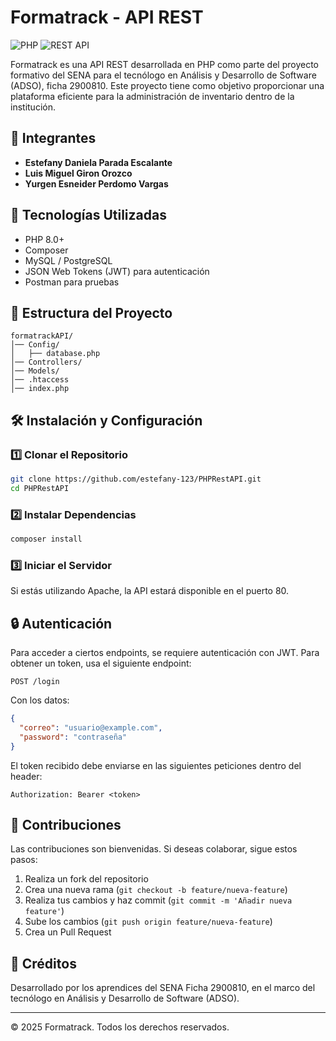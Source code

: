 # Formatrack - API REST

![PHP](https://img.shields.io/badge/PHP-8.0-blue)
![REST API](https://img.shields.io/badge/REST-API-green)

Formatrack es una API REST desarrollada en PHP como parte del proyecto formativo del SENA para el tecnólogo en Análisis y Desarrollo de Software (ADSO), ficha 2900810. Este proyecto tiene como objetivo proporcionar una plataforma eficiente para la administración de inventario dentro de la institución.

## 📌 Integrantes

- **Estefany Daniela Parada Escalante**
- **Luis Miguel Giron Orozco**
- **Yurgen Esneider Perdomo Vargas**

## 🚀 Tecnologías Utilizadas

- PHP 8.0+
- Composer
- MySQL / PostgreSQL
- JSON Web Tokens (JWT) para autenticación
- Postman para pruebas

## 📂 Estructura del Proyecto

```
formatrackAPI/
│── Config/
│   ├── database.php
│── Controllers/
│── Models/
│── .htaccess
│── index.php
```

## 🛠 Instalación y Configuración

### 1️⃣ Clonar el Repositorio
```bash
git clone https://github.com/estefany-123/PHPRestAPI.git
cd PHPRestAPI
```

### 2️⃣ Instalar Dependencias
```bash
composer install
```

### 3️⃣ Iniciar el Servidor
Si estás utilizando Apache, la API estará disponible en el puerto 80.

## 🔒 Autenticación
Para acceder a ciertos endpoints, se requiere autenticación con JWT. 
Para obtener un token, usa el siguiente endpoint:
```http
POST /login
```
Con los datos:
```json
{
  "correo": "usuario@example.com",
  "password": "contraseña"
}
```
El token recibido debe enviarse en las siguientes peticiones dentro del header:
```http
Authorization: Bearer <token>
```

## 📝 Contribuciones
Las contribuciones son bienvenidas. Si deseas colaborar, sigue estos pasos:
1. Realiza un fork del repositorio
2. Crea una nueva rama (`git checkout -b feature/nueva-feature`)
3. Realiza tus cambios y haz commit (`git commit -m 'Añadir nueva feature'`)
4. Sube los cambios (`git push origin feature/nueva-feature`)
5. Crea un Pull Request

## 🏅 Créditos
Desarrollado por los aprendices del SENA Ficha 2900810, en el marco del tecnólogo en Análisis y Desarrollo de Software (ADSO).

---
© 2025 Formatrack. Todos los derechos reservados.
